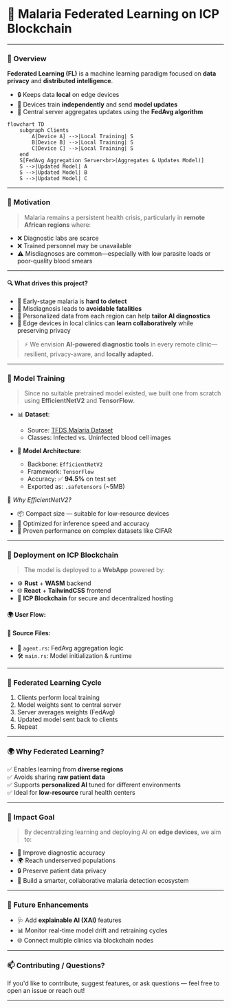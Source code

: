 # 🦠 **Malaria Federated Learning on ICP Blockchain**

---

### 📌 Overview

**Federated Learning (FL)** is a machine learning paradigm focused on **data privacy** and **distributed intelligence**.

- 🔒 Keeps data **local** on edge devices  
- 📡 Devices train **independently** and send **model updates**  
- 🔁 Central server aggregates updates using the **FedAvg algorithm**

```mermaid
flowchart TD
    subgraph Clients
        A[Device A] -->|Local Training| S
        B[Device B] -->|Local Training| S
        C[Device C] -->|Local Training| S
    end
    S[FedAvg Aggregation Server<br>(Aggregates & Updates Model)]
    S -->|Updated Model| A
    S -->|Updated Model| B
    S -->|Updated Model| C
```


---

### 🎯 Motivation

> Malaria remains a persistent health crisis, particularly in **remote African regions** where:

- ❌ Diagnostic labs are scarce  
- ❌ Trained personnel may be unavailable  
- ⚠️ Misdiagnoses are common—especially with low parasite loads or poor-quality blood smears  

---

#### 🔍 What drives this project?

- 🧪 Early-stage malaria is **hard to detect**  
- 🏥 Misdiagnosis leads to **avoidable fatalities**  
- 🤝 Personalized data from each region can help **tailor AI diagnostics**  
- 📱 Edge devices in local clinics can **learn collaboratively** while preserving privacy  

> ⚡️ We envision **AI-powered diagnostic tools** in every remote clinic—resilient, privacy-aware, and **locally adapted.**

---

### 🧠 Model Training

> Since no suitable pretrained model existed, we built one from scratch using **EfficientNetV2** and **TensorFlow**.

- 📊 **Dataset**:  
  - Source: [TFDS Malaria Dataset](https://www.tensorflow.org/datasets/catalog/malaria?hl=en)  
  - Classes: Infected vs. Uninfected blood cell images  

- 🔧 **Model Architecture**:  
  - Backbone: `EfficientNetV2`  
  - Framework: `TensorFlow`  
  - Accuracy: ✅ **94.5%** on test set  
  - Exported as: `.safetensors` (~5MB)  


🧩 *Why EfficientNetV2?*

- 📦 Compact size — suitable for low-resource devices  
- 🚀 Optimized for inference speed and accuracy  
- 🧪 Proven performance on complex datasets like CIFAR  

---

### 🚀 Deployment on ICP Blockchain

> The model is deployed to a **WebApp** powered by:

- ⚙️ **Rust** + **WASM** backend  
- 🌐 **React** + **TailwindCSS** frontend  
- 🔗 **ICP Blockchain** for secure and decentralized hosting  

#### 🌍 User Flow:


#### 📁 Source Files:
- 🧠 `agent.rs`: FedAvg aggregation logic  
- 🛠 `main.rs`: Model initialization & runtime  

---

### 🔄 Federated Learning Cycle

1. Clients perform local training  
2. Model weights sent to central server  
3. Server averages weights (FedAvg)  
4. Updated model sent back to clients  
5. Repeat  

---

### 🌍 Why Federated Learning?

✅ Enables learning from **diverse regions**  
✅ Avoids sharing **raw patient data**  
✅ Supports **personalized AI** tuned for different environments  
✅ Ideal for **low-resource** rural health centers  

---

### 🎯 Impact Goal

> By decentralizing learning and deploying AI on **edge devices**, we aim to:

- 💉 Improve diagnostic accuracy  
- 🌍 Reach underserved populations  
- 🔒 Preserve patient data privacy  
- 🤖 Build a smarter, collaborative malaria detection ecosystem  

---

### 📎 Future Enhancements

- 🩺 Add **explainable AI (XAI)** features  
- 📊 Monitor real-time model drift and retraining cycles  
- 🌐 Connect multiple clinics via blockchain nodes  

---

### 📫 Contributing / Questions?

If you'd like to contribute, suggest features, or ask questions — feel free to open an issue or reach out!

---
